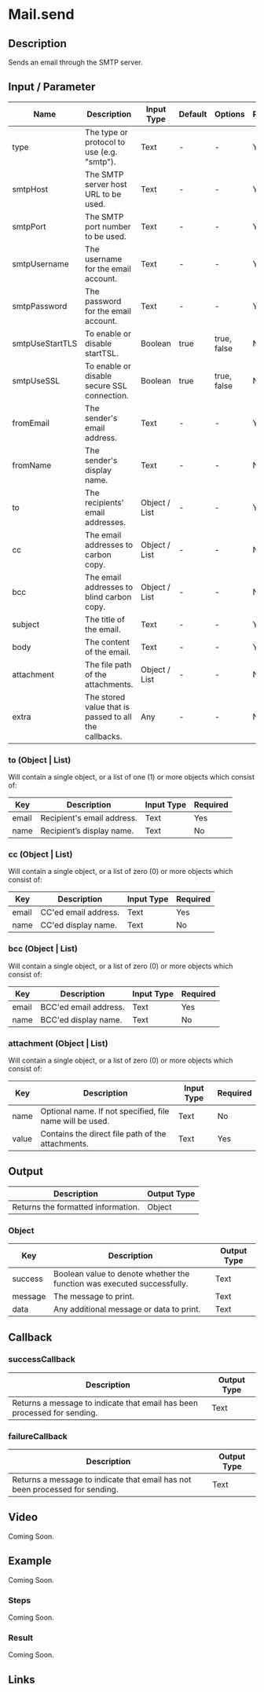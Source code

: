 # Mail.send

## Description

Sends an email through the SMTP server.

## Input / Parameter

| Name | Description | Input Type | Default | Options | Required |
| ------ | ------ | ------ | ------ | ------ | ------ |
| type | The type or protocol to use (e.g. "smtp"). | Text | - | - | Yes |
| smtpHost | The SMTP server host URL to be used. | Text | - | - | Yes |
| smtpPort | The SMTP port number to be used. | Text | - | - | Yes |
| smtpUsername | The username for the email account. | Text | - | - | Yes | 
| smtpPassword | The password for the email account. | Text | - | - | Yes | 
| smtpUseStartTLS | To enable or disable startTSL. | Boolean | true | true, false | No | 
| smtpUseSSL | To enable or disable secure SSL connection. | Boolean | true | true, false | No | 
| fromEmail | The sender's email address. | Text | - | - | Yes | 
| fromName | The sender's display name. | Text | - | - | No | 
| to | The recipients' email addresses. | Object / List | - | - | Yes | 
| cc | The email addresses to carbon copy. | Object / List | - | - | No | 
| bcc | The email addresses to blind carbon copy. | Object / List | - | - | No | 
| subject | The title of the email. | Text | - | - | Yes | 
| body | The content of the email. | Text | - | - | Yes | 
| attachment | The file path of the attachments. | Object / List | - | - | No | 
| extra | The stored value that is passed to all the callbacks. | Any | - | - | No | 

### to (Object | List)

Will contain a single object, or a list of one (1) or more objects which consist of:

| Key | Description | Input Type | Required |
| ------ | ------ | ------ | ------ |
| email | Recipient's email address. | Text | Yes |
| name | Recipient’s display name. | Text | No |

### cc (Object | List)

Will contain a single object, or a list of zero (0) or more objects which consist of:

| Key | Description | Input Type | Required |
| ------ | ------ | ------ | ------ |
| email | CC'ed email address. | Text | Yes |
| name | CC'ed display name. | Text | No |

### bcc (Object | List)

Will contain a single object, or a list of zero (0) or more objects which consist of:

| Key | Description | Input Type | Required |
| ------ | ------ | ------ | ------ |
| email | BCC'ed email address. | Text | Yes |
| name | BCC'ed display name. | Text | No |

### attachment (Object | List)

Will contain a single object, or a list of zero (0) or more objects which consist of:

| Key | Description | Input Type | Required |
| ------ | ------ | ------ | ------ |
| name | Optional name. If not specified, file name will be used. | Text | No |
| value | Contains the direct file path of the attachments. | Text | Yes |

## Output

| Description | Output Type |
| ------ | ------ |
| Returns the formatted information. | Object |

### Object

| Key | Description | Output Type |
| ------ | ------ | ------ |
| success | Boolean value to denote whether the function was executed successfully. | Text |
| message | The message to print. | Text |
| data | Any additional message or data to print. | Text |

## Callback

### successCallback

| Description | Output Type |
| ------ | ------ |
| Returns a message to indicate that email has been processed for sending. | Text |

### failureCallback

| Description | Output Type |
| ------ | ------ |
| Returns a message to indicate that email has not been processed for sending. | Text |

## Video

Coming Soon.

## Example

Coming Soon.

### Steps

Coming Soon.

### Result

Coming Soon.

## Links